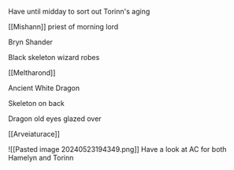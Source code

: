 Have until midday to sort out Torinn's aging

[[Mishann]] priest of morning lord

Bryn Shander

Black skeleton wizard robes

[[Meltharond]]

Ancient White Dragon

Skeleton on back

Dragon old eyes glazed over

[[Arveiaturace]]

![[Pasted image 20240523194349.png]]
Have a look at AC for both Hamelyn and Torinn





